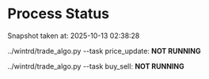 # Process Status

Snapshot taken at: 2025-10-13 02:38:28

../wintrd/trade_algo.py --task price_update: **NOT RUNNING**

../wintrd/trade_algo.py --task buy_sell: **NOT RUNNING**

